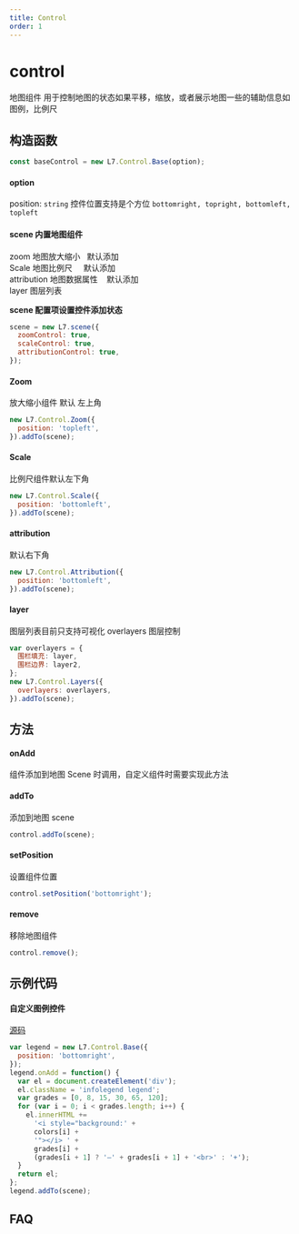 ```yaml
---
title: Control
order: 1
---
```


# control

地图组件 用于控制地图的状态如果平移，缩放，或者展示地图一些的辅助信息如图例，比例尺

## 构造函数

```javascript
const baseControl = new L7.Control.Base(option);
```

#### option

position: `string` 控件位置支持是个方位 `bottomright, topright, bottomleft, topleft`

#### scene 内置地图组件

zoom 地图放大缩小   默认添加<br />Scale 地图比例尺     默认添加<br />attribution 地图数据属性    默认添加<br />layer 图层列表

**scene 配置项设置控件添加状态**

```javascript
scene = new L7.scene({
  zoomControl: true,
  scaleControl: true,
  attributionControl: true,
});
```

####

#### Zoom

放大缩小组件 默认 左上角

```javascript
new L7.Control.Zoom({
  position: 'topleft',
}).addTo(scene);
```

#### Scale

比例尺组件默认左下角

```javascript
new L7.Control.Scale({
  position: 'bottomleft',
}).addTo(scene);
```

#### attribution

默认右下角

```javascript
new L7.Control.Attribution({
  position: 'bottomleft',
}).addTo(scene);
```

#### layer

图层列表目前只支持可视化 overlayers 图层控制

```javascript
var overlayers = {
  围栏填充: layer,
  围栏边界: layer2,
};
new L7.Control.Layers({
  overlayers: overlayers,
}).addTo(scene);
```

## 方法

#### onAdd

组件添加到地图 Scene 时调用，自定义组件时需要实现此方法

#### addTo

添加到地图 scene

```javascript
control.addTo(scene);
```

#### setPosition

设置组件位置

```javascript
control.setPosition('bottomright');
```

#### remove

移除地图组件

```javascript
control.remove();
```

## 示例代码

#### 自定义图例控件

[源码](https://antv.alipay.com/zh-cn/l7/1.x/demo/component/extendControl.html)

```javascript
var legend = new L7.Control.Base({
  position: 'bottomright',
});
legend.onAdd = function() {
  var el = document.createElement('div');
  el.className = 'infolegend legend';
  var grades = [0, 8, 15, 30, 65, 120];
  for (var i = 0; i < grades.length; i++) {
    el.innerHTML +=
      '<i style="background:' +
      colors[i] +
      '"></i> ' +
      grades[i] +
      (grades[i + 1] ? '–' + grades[i + 1] + '<br>' : '+');
  }
  return el;
};
legend.addTo(scene);
```

##

## FAQ

